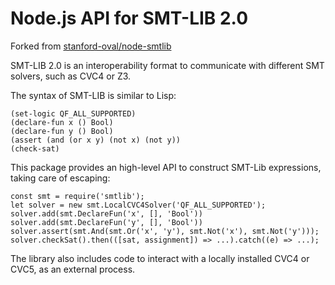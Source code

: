 # Node.js API for SMT-LIB 2.0

Forked from [stanford-oval/node-smtlib](https://github.com/stanford-oval/node-smtlib)

SMT-LIB 2.0 is an interoperability format to communicate with
different SMT solvers, such as CVC4 or Z3.

The syntax of SMT-LIB is similar to Lisp:

```
(set-logic QF_ALL_SUPPORTED)
(declare-fun x () Bool)
(declare-fun y () Bool)
(assert (and (or x y) (not x) (not y))
(check-sat)
```

This package provides an high-level API to construct SMT-Lib
expressions, taking care of escaping:

```
const smt = require('smtlib');
let solver = new smt.LocalCVC4Solver('QF_ALL_SUPPORTED');
solver.add(smt.DeclareFun('x', [], 'Bool'))
solver.add(smt.DeclareFun('y', [], 'Bool'))
solver.assert(smt.And(smt.Or('x', 'y'), smt.Not('x'), smt.Not('y')));
solver.checkSat().then(([sat, assignment]) => ...).catch((e) => ...);
```

The library also includes code to interact with a locally installed
CVC4 or CVC5, as an external process.
